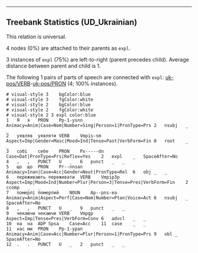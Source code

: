 

--------------------------------------------------------------------------------

## Treebank Statistics (UD_Ukrainian)

This relation is universal.

4 nodes (0%) are attached to their parents as `expl`.

3 instances of `expl` (75%) are left-to-right (parent precedes child).
Average distance between parent and child is 1.

The following 1 pairs of parts of speech are connected with `expl`: [uk-pos/VERB]()-[uk-pos/PRON]() (4; 100% instances).


~~~ conllu
# visual-style 3	bgColor:blue
# visual-style 3	fgColor:white
# visual-style 2	bgColor:blue
# visual-style 2	fgColor:white
# visual-style 2 3 expl	color:blue
1	Я	я	PRON	Pp-1-ysnn	Animacy=Anim|Case=Nom|Number=Sing|Person=1|PronType=Prs	2	nsubj	_	_
2	уявляв	уявляти	VERB	Vmpis-sm	Aspect=Imp|Gender=Masc|Mood=Ind|Tense=Past|VerbForm=Fin	0	root	_	_
3	собі	себе	PRON	Px-----dn	Case=Dat|PronType=Prs|Reflex=Yes	2	expl	_	SpaceAfter=No
4	,	,	PUNCT	U	_	6	punct	_	_
5	що	що	PRON	Pr--nnsan	Animacy=Inan|Case=Acc|Gender=Neut|PronType=Rel	6	obj	_	_
6	переживають	переживати	VERB	Vmpip3p	Aspect=Imp|Mood=Ind|Number=Plur|Person=3|Tense=Pres|VerbForm=Fin	2	ccomp	_	_
7	померлі	померлий	NOUN	Ap--pns-ea	Animacy=Anim|Aspect=Perf|Case=Nom|Number=Ptan|Voice=Act	6	nsubj	_	SpaceAfter=No
8	,	,	PUNCT	U	_	9	punct	_	_
9	чекаючи	чекаючи	VERB	Vmpgp	Aspect=Imp|Tense=Pres|VerbForm=Conv	6	advcl	_	_
10	на	на	ADP	Spsa	Case=Acc	11	case	_	_
11	нас	ми	PRON	Pp-1-ypan	Animacy=Anim|Case=Acc|Number=Plur|Person=1|PronType=Prs	9	obl	_	SpaceAfter=No
12	.	.	PUNCT	U	_	2	punct	_	_

~~~


